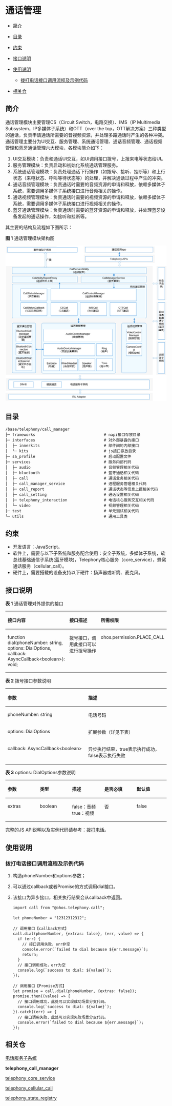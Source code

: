 # 通话管理<a name="ZH-CN_TOPIC_0000001105058232"></a>

-   [简介](#section117mcpsimp)
-   [目录](#section128mcpsimp)
-   [约束](#section131mcpsimp)
-   [接口说明](#section136mcpsimp)
-   [使用说明](#section163mcpsimp)
    -   [拨打电话接口调用流程及示例代码](#section113291522113518)

-   [相关仓](#section227mcpsimp)

## 简介<a name="section117mcpsimp"></a>

通话管理模块主要管理CS（Circuit Switch，电路交换）、IMS（IP Multimedia Subsystem，IP多媒体子系统）和OTT（over the top，OTT解决方案）三种类型的通话，负责申请通话所需要的音视频资源，并处理多路通话时产生的各种冲突。通话管理主要分为UI交互、服务管理、系统通话管理、通话音频管理、通话视频管理和蓝牙通话管理六大模块，各模块简介如下：

1.  UI交互模块：负责和通话UI交互，如UI调用接口拨号，上报来电等状态给UI。
2.  服务管理模块：负责启动和初始化系统通话管理服务。
3.  系统通话管理模块：负责处理通话下行操作（如拨号、接听、挂断等）和上行状态（来电状态、呼叫等待状态等）的处理，并解决通话过程中产生的冲突。
4.  通话音频管理模块：负责通话时需要的音频资源的申请和释放，依赖多媒体子系统，需要调用多媒体子系统接口进行音频相关的操作。
5.  通话视频管理模块：负责通话时需要的视频资源的申请和释放，依赖多媒体子系统，需要调用多媒体子系统接口进行视频相关的操作。
6.  蓝牙通话管理模块：负责通话时需要的蓝牙资源的申请和释放，并处理蓝牙设备发起的通话操作，如接听和挂断等。

其主要的结构及流程如下图所示：

**图 1**  通话管理模块架构图<a name="fig11440121615591"></a>


![](figures/zh-cn_architecture-of-the-call-manager-module.png)

## 目录<a name="section128mcpsimp"></a>

```
/base/telephony/call_manager
├─ frameworks                              # napi接口存放目录
├─ interfaces                              # 对外部暴露的接口
│  ├─ innerkits                            # 部件间的内部接口
│  └─ kits                                 # js接口存放目录
├─ sa_profile                              # 启动配置文件
├─ services                                # 服务内部代码
│  ├─ audio                                # 音频管理相关代码
│  ├─ bluetooth                            # 蓝牙通话相关代码
│  ├─ call                                 # 通话业务相关代码
│  ├─ call_manager_service                 # 进程服务管理相关代码
│  ├─ call_report                          # 通话状态等信息上报相关代码
│  ├─ call_setting                         # 通话设置相关代码
│  ├─ telephony_interaction                # 电话核心服务交互相关代码
│  └─ video                                # 视频管理相关代码
├─ test                                    # 单元测试相关代码
└─ utils                                   # 通用工具类
```

## 约束<a name="section131mcpsimp"></a>

-   开发语言：JavaScript。
-   软件上，需要与以下子系统和服务配合使用：安全子系统，多媒体子系统，软总线基础通信子系统\(蓝牙模块\)，Telephony核心服务（core\_service），蜂窝通话服务（cellular\_call）。
-   硬件上，需要搭载的设备支持以下硬件：扬声器或听筒、麦克风。

## 接口说明<a name="section136mcpsimp"></a>

**表 1**  通话管理对外提供的接口

<a name="table137mcpsimp"></a>
<table><thead align="left"><tr id="row143mcpsimp"><th class="cellrowborder" valign="top" width="33.33333333333333%" id="mcps1.2.4.1.1"><p id="entry144mcpsimpp0"><a name="entry144mcpsimpp0"></a><a name="entry144mcpsimpp0"></a>接口内容</p>
</th>
<th class="cellrowborder" valign="top" width="33.33333333333333%" id="mcps1.2.4.1.2"><p id="entry145mcpsimpp0"><a name="entry145mcpsimpp0"></a><a name="entry145mcpsimpp0"></a>接口描述</p>
</th>
<th class="cellrowborder" valign="top" width="33.33333333333333%" id="mcps1.2.4.1.3"><p id="entry146mcpsimpp0"><a name="entry146mcpsimpp0"></a><a name="entry146mcpsimpp0"></a>所需权限</p>
</th>
</tr>
</thead>
<tbody><tr id="row147mcpsimp"><td class="cellrowborder" valign="top" width="33.33333333333333%" headers="mcps1.2.4.1.1 "><p id="p143312519577"><a name="p143312519577"></a><a name="p143312519577"></a>function dial(phoneNumber: string, options: DialOptions, callback: AsyncCallback&lt;boolean&gt;): void;</p>
</td>
<td class="cellrowborder" valign="top" width="33.33333333333333%" headers="mcps1.2.4.1.2 "><p id="entry149mcpsimpp0"><a name="entry149mcpsimpp0"></a><a name="entry149mcpsimpp0"></a>拨号接口，调用此接口可以进行拨号操作</p>
</td>
<td class="cellrowborder" valign="top" width="33.33333333333333%" headers="mcps1.2.4.1.3 "><p id="entry150mcpsimpp0"><a name="entry150mcpsimpp0"></a><a name="entry150mcpsimpp0"></a>ohos.permission.PLACE_CALL</p>
</td>
</tr>
</tbody>
</table>

**表 2**  拨号接口参数说明

<a name="table18488202215170"></a>
<table><thead align="left"><tr id="row748952217179"><th class="cellrowborder" valign="top" width="50%" id="mcps1.2.3.1.1"><p id="p1948942271710"><a name="p1948942271710"></a><a name="p1948942271710"></a>参数</p>
</th>
<th class="cellrowborder" valign="top" width="50%" id="mcps1.2.3.1.2"><p id="p1648972215173"><a name="p1648972215173"></a><a name="p1648972215173"></a>描述</p>
</th>
</tr>
</thead>
<tbody><tr id="row749092213171"><td class="cellrowborder" valign="top" width="50%" headers="mcps1.2.3.1.1 "><p id="p14901222191720"><a name="p14901222191720"></a><a name="p14901222191720"></a>phoneNumber: string</p>
</td>
<td class="cellrowborder" valign="top" width="50%" headers="mcps1.2.3.1.2 "><p id="p34906228170"><a name="p34906228170"></a><a name="p34906228170"></a>电话号码</p>
</td>
</tr>
<tr id="row549011221176"><td class="cellrowborder" valign="top" width="50%" headers="mcps1.2.3.1.1 "><p id="p44902223175"><a name="p44902223175"></a><a name="p44902223175"></a>options: DialOptions</p>
</td>
<td class="cellrowborder" valign="top" width="50%" headers="mcps1.2.3.1.2 "><p id="p11490162241718"><a name="p11490162241718"></a><a name="p11490162241718"></a>扩展参数（详见下表）</p>
</td>
</tr>
<tr id="row149072216176"><td class="cellrowborder" valign="top" width="50%" headers="mcps1.2.3.1.1 "><p id="p5490152211715"><a name="p5490152211715"></a><a name="p5490152211715"></a>callback: AsyncCallback&lt;boolean&gt;</p>
</td>
<td class="cellrowborder" valign="top" width="50%" headers="mcps1.2.3.1.2 "><p id="p649002291718"><a name="p649002291718"></a><a name="p649002291718"></a>异步执行结果，true表示执行成功，false表示执行失败</p>
</td>
</tr>
</tbody>
</table>

**表 3**  options: DialOptions参数说明

<a name="table1322739190"></a>
<table><thead align="left"><tr id="row193221031194"><th class="cellrowborder" valign="top" width="20%" id="mcps1.2.6.1.1"><p id="p203224311917"><a name="p203224311917"></a><a name="p203224311917"></a>参数</p>
</th>
<th class="cellrowborder" valign="top" width="20%" id="mcps1.2.6.1.2"><p id="p1639614810198"><a name="p1639614810198"></a><a name="p1639614810198"></a>类型</p>
</th>
<th class="cellrowborder" valign="top" width="20%" id="mcps1.2.6.1.3"><p id="p113221730191"><a name="p113221730191"></a><a name="p113221730191"></a>描述</p>
</th>
<th class="cellrowborder" valign="top" width="20%" id="mcps1.2.6.1.4"><p id="p153221330197"><a name="p153221330197"></a><a name="p153221330197"></a>是否必填</p>
</th>
<th class="cellrowborder" valign="top" width="20%" id="mcps1.2.6.1.5"><p id="p632220310199"><a name="p632220310199"></a><a name="p632220310199"></a>默认值</p>
</th>
</tr>
</thead>
<tbody><tr id="row123238311920"><td class="cellrowborder" valign="top" width="20%" headers="mcps1.2.6.1.1 "><p id="p932310311197"><a name="p932310311197"></a><a name="p932310311197"></a>extras</p>
</td>
<td class="cellrowborder" valign="top" width="20%" headers="mcps1.2.6.1.2 "><p id="p73966801911"><a name="p73966801911"></a><a name="p73966801911"></a>boolean</p>
</td>
<td class="cellrowborder" valign="top" width="20%" headers="mcps1.2.6.1.3 "><p id="p19821612162118"><a name="p19821612162118"></a><a name="p19821612162118"></a>false：音频 true：视频</p>
</td>
<td class="cellrowborder" valign="top" width="20%" headers="mcps1.2.6.1.4 "><p id="p33231931191"><a name="p33231931191"></a><a name="p33231931191"></a>否</p>
</td>
<td class="cellrowborder" valign="top" width="20%" headers="mcps1.2.6.1.5 "><p id="p12323232197"><a name="p12323232197"></a><a name="p12323232197"></a>false</p>
</td>
</tr>
</tbody>
</table>

完整的JS API说明以及实例代码请参考：[拨打电话](https://gitee.com/openharmony/docs/blob/master/zh-cn/application-dev/js-reference/apis/js-apis-call.md)。
## 使用说明<a name="section163mcpsimp"></a>

### 拨打电话接口调用流程及示例代码<a name="section113291522113518"></a>

1.  构造phoneNumber和options参数；
2.  可以通过callback或者Promise的方式调用dial接口。
3.  该接口为异步接口，相关执行结果会从callback中返回。

    ```
    import call from "@ohos.telephony.call";

    let phoneNumber = "12312312312";

    // 调用接口【callback方式】
    call.dial(phoneNumber, {extras: false}, (err, value) => {
      if (err) {
        // 接口调用失败，err非空
        console.error(`failed to dial because ${err.message}`);
        return;
      }
      // 接口调用成功，err为空
      console.log(`success to dial: ${value}`);
    });

    // 调用接口【Promise方式】
    let promise = call.dial(phoneNumber, {extras: false});
    promise.then((value) => {
      // 接口调用成功，此处可以实现成功场景分支代码。
      console.log(`success to dial: ${value}`);
    }).catch((err) => {
      // 接口调用失败，此处可以实现失败场景分支代码。
      console.error(`failed to dial because ${err.message}`);
    });
    ```


## 相关仓<a name="section227mcpsimp"></a>

[电话服务子系统](https://gitee.com/openharmony/docs/blob/master/zh-cn/readme/%E7%94%B5%E8%AF%9D%E6%9C%8D%E5%8A%A1%E5%AD%90%E7%B3%BB%E7%BB%9F.md)

**telephony_call_manager**

[telephony_core_service](https://gitee.com/openharmony/telephony_core_service/blob/master/README_zh.md)

[telephony_cellular_call](https://gitee.com/openharmony/telephony_cellular_call/blob/master/README_zh.md)

[telephony_state_registry](https://gitee.com/openharmony/telephony_state_registry/blob/master/README_zh.md)